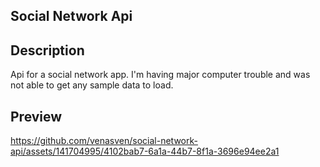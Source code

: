 ## Social Network Api

## Description
Api for a social network app. I'm having major computer trouble and was not able to get any sample data to load.

## Preview
https://github.com/venasven/social-network-api/assets/141704995/4102bab7-6a1a-44b7-8f1a-3696e94ee2a1

